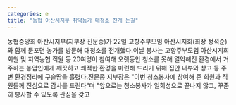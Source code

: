 ```yaml
---
categories: e
title: "농협 아산시지부 취약농가 대청소 전개 눈길"
---
```

농협중앙회 아산시지부(지부장 진문종)가 22일 고향주부모임 아산시지회(회장 정석순)와 함께 둔포면 농가를 방문해 대청소를 전개했다.이날 봉사는 고향주부모임 아산시지회 회원 및 지역농협 직원 등 20여명이 참여해 오랫동안 청소를 못해 열악해진 환경에서 거주하는 농업인에게 깨끗하고 쾌적한 환경을 마련해 드리기 위해 집안 내부와 창고 등 주변 환경정리에 구슬땀을 흘렸다.진문종 지부장은 "이번 청소봉사에 참여해 준 회원과 직원들께 진심으로 감사를 드린다"며 "앞으로는 청소봉사가 일회성으로 끝나지 않고, 꾸준히 봉사할 수 있도록 관심을 갖고